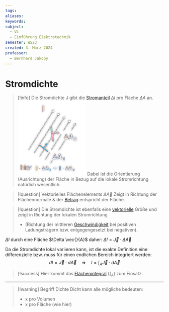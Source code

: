 ```yaml
---
tags: 
aliases: 
keywords: 
subject:
  - VL
  - Einführung Elektrotechnik
semester: WS23
created: 3. März 2024
professor:
  - Bernhard Jakoby
---
```

 

# Stromdichte

> [!info] Die Stromdichte J gibt die [Stromanteil](elektrischer%20Strom.md) $\Delta I$ pro Fläche $\Delta A$ an.
> ![InlineR|242](assets/BspVekFlaecheStromdichte.png) Dabei ist die Orientierung (Ausrichtung) der Fläche in Bezug auf die lokale Stromrichtung natürlich wesentlich.

> [!question] Vektorielles Flächenelements $\Delta \vec{A}$ 
> Zeigt in Richtung der Flächennormale & der [Betrag](../Mathematik/Algebra/Betrag.md) entspricht der Fläche.

> [!question] Die Stromdichte ist ebenfalls eine [vektorielle](Vektor.md) Größe
> und zeigt in Richtung der lokalen Stromrichtung
> - (Richtung der mittleren [Geschwindigkeit](../Physik/Kinematik.md) bei positiven Ladungsträgern bzw. entgegengesetzt bei negativen).

$\Delta I$ durch eine Fläche $\Delta \vec{}{A}$ daher: $\Delta I=\vec{J} \cdot \Delta \vec{A}$

Da die Stromdichte lokal variieren kann, ist die exakte Definition eine differenzielle bzw. muss für einen endlichen Bereich integriert werden:
$$
d I=\vec{J} \cdot d \vec{A} \quad \Rightarrow \quad I=\int_A \vec{J} \cdot d \vec{A}
$$

> [!success] Hier kommt das [Flächenintegral](Flächenintegral.md) ($\int _{A}$) zum Einsatz.

---

> [!warning] Begriff Dichte
> Dicht kann alle mögliche bedeuten:
> - x pro Volumen
> - x pro Fläche (wie hier)